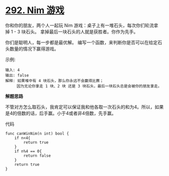# [292. Nim 游戏](https://leetcode-cn.com/problems/nim-game/)
你和你的朋友，两个人一起玩 Nim 游戏：桌子上有一堆石头，每次你们轮流拿掉 1 - 3 块石头。 拿掉最后一块石头的人就是获胜者。你作为先手。

你们是聪明人，每一步都是最优解。 编写一个函数，来判断你是否可以在给定石头数量的情况下赢得游戏。

示例:

```
输入: 4
输出: false 
解释: 如果堆中有 4 块石头，那么你永远不会赢得比赛；
     因为无论你拿走 1 块、2 块 还是 3 块石头，最后一块石头总是会被你的朋友拿走。
```


**解题思路**

不管对方怎么取石头，我肯定可以保证我和他各取一次石头的和为4。所以，如果是4的倍数的话，后手赢。小于4或者非4倍数，先手赢。

代码

```
func canWinNim(n int) bool {
    if n<4{
        return true
    }
    if n%4 == 0{
        return false
    }
    return true
}
```